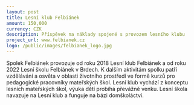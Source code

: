 ```yaml
---
layout: post
title: Lesní klub Felbiánek 
amount: 150,000
currency: CZK
description: Příspěvek na náklady spojené s provozem lesního klubu
project_url: www.felbianek.cz
logo: /public/images/felbianek_logo.jpg
---
```

Spolek Felbiánek provozuje od roku 2018 Lesní klub Felbiánek a od roku 2022 Lesní školu Felbiánek v Brdech. K dalším aktivitám spolku patří vzdělávání a osvěta v oblasti životního prostředí ve formě kurzů pro pedagogické pracovníky mateřských škol.
Lesní klub vychází z konceptu lesních mateřských škol, výuka dětí probíhá převážně venku. Lesní škola navazuje na Lesní klub a funguje na bázi domškoláctví.

